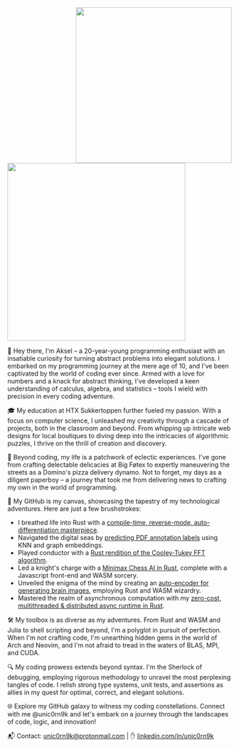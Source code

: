 <image src='https://raw.githubusercontent.com/unic0rn9k/wowitsaraytracer/master/logo.png' align='right' width="350px">
<image src='https://skillicons.dev/icons?i=python,pytorch,julia,rust,wasm,,vim,emacs,vscode,,latex,,linux,git,githubactions' width='400'/>

<br>

👋 Hey there, I'm Aksel – a 20-year-young programming enthusiast with an insatiable curiosity for turning abstract problems into elegant solutions. I embarked on my programming journey at the mere age of 10, and I've been captivated by the world of coding ever since. Armed with a love for numbers and a knack for abstract thinking, I've developed a keen understanding of calculus, algebra, and statistics – tools I wield with precision in every coding adventure.

🎓 My education at HTX Sukkertoppen further fueled my passion. With a focus on computer science, I unleashed my creativity through a cascade of projects, both in the classroom and beyond. From whipping up intricate web designs for local boutiques to diving deep into the intricacies of algorithmic puzzles, I thrive on the thrill of creation and discovery.

🧠 Beyond coding, my life is a patchwork of eclectic experiences. I've gone from crafting delectable delicacies at Big Føtex to expertly maneuvering the streets as a Domino's pizza delivery dynamo. Not to forget, my days as a diligent paperboy – a journey that took me from delivering news to crafting my own in the world of programming.

🌟 My GitHub is my canvas, showcasing the tapestry of my technological adventures. Here are just a few brushstrokes:

- I breathed life into Rust with a [compile-time, reverse-mode, auto-differentiation masterpiece](https://github.com/unic0rn9k/autodiff).
- Navigated the digital seas by [predicting PDF annotation labels](https://github.com/unic0rn9k/dsv_recruitment) using KNN and graph embeddings.
- Played conductor with a [Rust rendition of the Cooley-Tukey FFT algorithm](https://github.com/unic0rn9k/fourier-notebook).
- Led a knight's charge with a [Minimax Chess AI in Rust](https://github.com/Bechiscul/chess), complete with a Javascript front-end and WASM sorcery.
- Unveiled the enigma of the mind by creating an [auto-encoder for generating brain images](https://gitlab.com/unic0rn9k/brainctautoencoder), employing Rust and WASM wizardry.
- Mastered the realm of asynchronous computation with my [zero-cost, multithreaded & distributed async runtime in Rust](https://github.com/unic0rn9k/metalmorphosis).

🛠️ My toolbox is as diverse as my adventures. From Rust and WASM and Julia to shell scripting and beyond, I'm a polyglot in pursuit of perfection. When I'm not crafting code, I'm unearthing hidden gems in the world of Arch and Neovim, and I'm not afraid to tread in the waters of BLAS, MPI, and CUDA.

🔍 My coding prowess extends beyond syntax. I'm the Sherlock of debugging, employing rigorous methodology to unravel the most perplexing tangles of code. I relish strong type systems, unit tests, and assertions as allies in my quest for optimal, correct, and elegant solutions.

🌐 Explore my GitHub galaxy to witness my coding constellations. Connect with me @unic0rn9k and let's embark on a journey through the landscapes of code, logic, and innovation!

📬 Contact: unic0rn9k@protonmail.com | ✋ [linkedin.com/in/unic0rn9k](https://linkedin.com/in/unic0rn9k)
